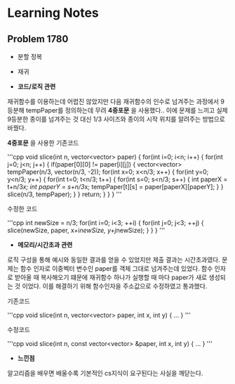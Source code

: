 # Learning Notes

## Problem 1780

* 분할 정복
* 재귀

* **코드/로직 관련**

재귀함수를 이용하는데 어렵진 않았지만 다음 재귀함수의 인수로 넘겨주는 과정에서 9등분해 tempPaper를 정의하는데 무려 **4중포문** 을 사용했다.. 이에 문제를 느끼고 실제 9등분한 종이를 넘겨주는 것 대신 1/3 사이즈와 종이의 시작 위치를 알려주는 방법으로 바꿨다.

**4중포문** 을 사용한 기존코드

'''cpp
void slice(int n, vector<vector<int>> paper) {
    for(int i=0; i<n; i++) {
        for(int j=0; j<n; j++) {
            if(paper[0][0] != paper[i][j]) {
                vector<vector<int>> tempPaper(n/3, vector<int>(n/3, -2));
                for(int x=0; x<n/3; x++) {
                    for(int y=0; y<n/3; y++) {
                        for(int t=0; t<n/3; t++) {
                            for(int s=0; s<n/3; s++) {
                                int paperX = t+n/3*x;
                                int paperY = s+n/3*x;
                                tempPaper[t][s] = paper[paperX][paperY];
                            }
                        }
                        slice(n/3, tempPaper);
                    }
                }
                return;
            }
        }
    }
'''

수정한 코드

'''cpp
int newSize = n/3;
    for(int i=0; i<3; ++i) {
        for(int j=0; j<3; ++j) {
            slice(newSize, paper, x+i*newSize, y+j*newSize);
        }
    }
}
'''

* **메모리/시간초과 관련**

로직 구성을 통해 예시와 동일한 결과를 얻을 수 있었지만 제출 결과는 시간초과였다. 문제는 함수 인자로 이중벡터 변수인 paper를 객체 그대로 넘겨주는데 있었다. 함수 인자로 받아올 때 복사해오기 떄문에 재귀함수 하나가 실행할 때 마다 paper가 새로 생성되는 것 이었다. 이를 해결하기 위해 함수인자을 주소값으로 수정하였고 통과했다.

기존코드

'''cpp
void slice(int n, vector<vector<int>> paper, int x, int y) {
    ...
}
'''

수정코드

'''cpp
void slice(int n, const vector<vector<int>> &paper, int x, int y) {
    ...
}
'''

* **느낀점**

알고리즘을 배우면 배울수록 기본적인 cs지식이 요구된다는 사실을 깨닫는다.